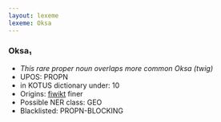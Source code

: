 ```yaml
---
layout: lexeme
lexeme: Oksa
---
```


###  Oksa₁

* _This rare proper noun overlaps more common *Oksa* (twig)_
* UPOS:  PROPN
* in KOTUS dictionary under:  10
* Origins: [fiwikt](https://fi.wiktionary.org/wiki/Oksa) finer 
* Possible NER class:  GEO
* Blacklisted:  PROPN-BLOCKING

